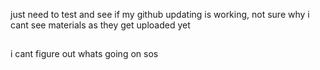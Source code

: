 just need to test and see if my github updating is working, not sure why i cant see materials as they get uploaded yet
##
i cant figure out whats going on sos

